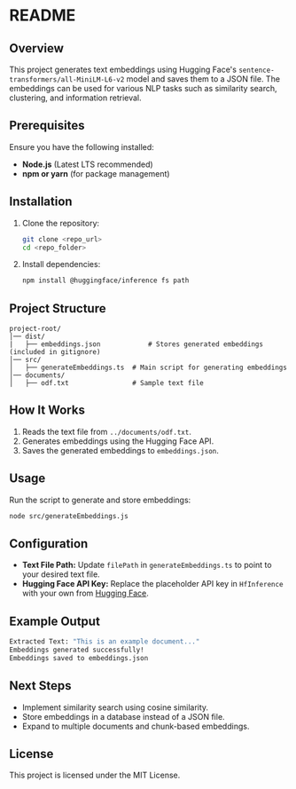 # README

## Overview
This project generates text embeddings using Hugging Face's `sentence-transformers/all-MiniLM-L6-v2` model and saves them to a JSON file. The embeddings can be used for various NLP tasks such as similarity search, clustering, and information retrieval.

## Prerequisites
Ensure you have the following installed:
- **Node.js** (Latest LTS recommended)
- **npm or yarn** (for package management)

## Installation
1. Clone the repository:
   ```sh
   git clone <repo_url>
   cd <repo_folder>
   ```
2. Install dependencies:
   ```sh
   npm install @huggingface/inference fs path
   ```

## Project Structure
```
project-root/
│── dist/
|   ├── embeddings.json            # Stores generated embeddings (included in gitignore)
│── src/
│   ├── generateEmbeddings.ts  # Main script for generating embeddings
│── documents/
│   ├── odf.txt                # Sample text file
```

## How It Works
1. Reads the text file from `../documents/odf.txt`.
2. Generates embeddings using the Hugging Face API.
3. Saves the generated embeddings to `embeddings.json`.

## Usage
Run the script to generate and store embeddings:
```sh
node src/generateEmbeddings.js
```

## Configuration
- **Text File Path:** Update `filePath` in `generateEmbeddings.ts` to point to your desired text file.
- **Hugging Face API Key:** Replace the placeholder API key in `HfInference` with your own from [Hugging Face](https://huggingface.co/settings/tokens).

## Example Output
```sh
Extracted Text: "This is an example document..."
Embeddings generated successfully!
Embeddings saved to embeddings.json
```

## Next Steps
- Implement similarity search using cosine similarity.
- Store embeddings in a database instead of a JSON file.
- Expand to multiple documents and chunk-based embeddings.

## License
This project is licensed under the MIT License.

